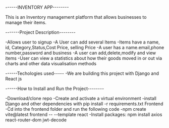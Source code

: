 ------INVENTORY APP--------

This is an Inventory management platform that  allows businesses to manage their items.

-------Project Description--------

-Allows user to signup
-A User can add several Items
-Items have a name, id, Category,Status,Cost Price, selling Price
-A user has a name.email,phone number,password and business
-A user can add,delete,modify and view items
-User can view a statistics about how their goods moved in or out via charts and other data visualisation methods


------Techologies used-----
-We are building this project with Django and React js


------How to Install and Run the Project--------

-Download/clone repo
-Create and activate a virtual environment
-install Django and other dependencies with pip install -r requirements.txt
Frontend 
-Cd into the frontend folder and run the following code
-npm create vite@latest frontend -- --template react
-Install packages: npm install axios react-router-dom jwt-decode